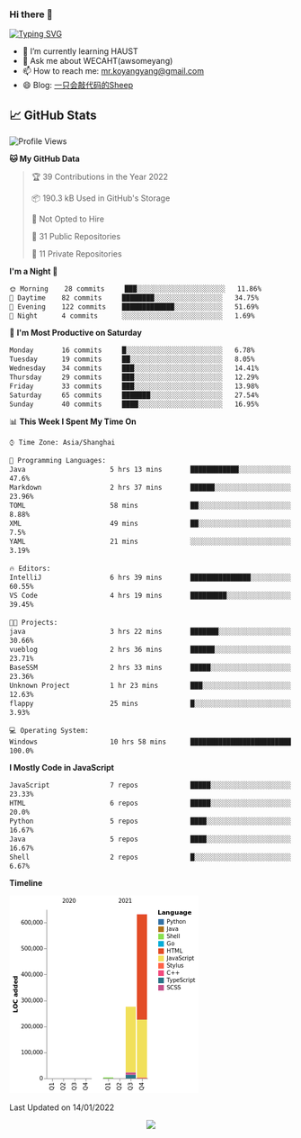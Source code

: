 ### Hi there 👋

[![Typing SVG](https://readme-typing-svg.herokuapp.com?color=%23F78A63&lines=Here+are+some+ideas+to+get+you+started%3A)](https://git.io/typing-svg)

- 🌱 I’m currently learning HAUST
- 💬 Ask me about WECAHT(awsomeyang)
- 📫 How to reach me: mr.koyangyang@gmail.com
- 😄 Blog: [一只会敲代码的Sheep](https://codeyang.pages.dev/)


## &#x1f4c8; GitHub Stats
<!--START_SECTION:waka-->
![Profile Views](http://img.shields.io/badge/Profile%20Views-0-blue)

**🐱 My GitHub Data** 

> 🏆 39 Contributions in the Year 2022
 > 
> 📦 190.3 kB Used in GitHub's Storage 
 > 
> 🚫 Not Opted to Hire
 > 
> 📜 31 Public Repositories 
 > 
> 🔑 11 Private Repositories  
 > 
**I'm a Night 🦉** 

```text
🌞 Morning    28 commits     ███░░░░░░░░░░░░░░░░░░░░░░   11.86% 
🌆 Daytime    82 commits     ████████░░░░░░░░░░░░░░░░░   34.75% 
🌃 Evening    122 commits    █████████████░░░░░░░░░░░░   51.69% 
🌙 Night      4 commits      ░░░░░░░░░░░░░░░░░░░░░░░░░   1.69%

```
📅 **I'm Most Productive on Saturday** 

```text
Monday       16 commits     █░░░░░░░░░░░░░░░░░░░░░░░░   6.78% 
Tuesday      19 commits     ██░░░░░░░░░░░░░░░░░░░░░░░   8.05% 
Wednesday    34 commits     ███░░░░░░░░░░░░░░░░░░░░░░   14.41% 
Thursday     29 commits     ███░░░░░░░░░░░░░░░░░░░░░░   12.29% 
Friday       33 commits     ███░░░░░░░░░░░░░░░░░░░░░░   13.98% 
Saturday     65 commits     ███████░░░░░░░░░░░░░░░░░░   27.54% 
Sunday       40 commits     ████░░░░░░░░░░░░░░░░░░░░░   16.95%

```


📊 **This Week I Spent My Time On** 

```text
⌚︎ Time Zone: Asia/Shanghai

💬 Programming Languages: 
Java                     5 hrs 13 mins       ████████████░░░░░░░░░░░░░   47.6% 
Markdown                 2 hrs 37 mins       ██████░░░░░░░░░░░░░░░░░░░   23.96% 
TOML                     58 mins             ██░░░░░░░░░░░░░░░░░░░░░░░   8.88% 
XML                      49 mins             ██░░░░░░░░░░░░░░░░░░░░░░░   7.5% 
YAML                     21 mins             ░░░░░░░░░░░░░░░░░░░░░░░░░   3.19%

🔥 Editors: 
IntelliJ                 6 hrs 39 mins       ███████████████░░░░░░░░░░   60.55% 
VS Code                  4 hrs 19 mins       █████████░░░░░░░░░░░░░░░░   39.45%

🐱‍💻 Projects: 
java                     3 hrs 22 mins       ███████░░░░░░░░░░░░░░░░░░   30.66% 
vueblog                  2 hrs 36 mins       ██████░░░░░░░░░░░░░░░░░░░   23.71% 
BaseSSM                  2 hrs 33 mins       █████░░░░░░░░░░░░░░░░░░░░   23.36% 
Unknown Project          1 hr 23 mins        ███░░░░░░░░░░░░░░░░░░░░░░   12.63% 
flappy                   25 mins             █░░░░░░░░░░░░░░░░░░░░░░░░   3.93%

💻 Operating System: 
Windows                  10 hrs 58 mins      █████████████████████████   100.0%

```

**I Mostly Code in JavaScript** 

```text
JavaScript               7 repos             █████░░░░░░░░░░░░░░░░░░░░   23.33% 
HTML                     6 repos             █████░░░░░░░░░░░░░░░░░░░░   20.0% 
Python                   5 repos             ████░░░░░░░░░░░░░░░░░░░░░   16.67% 
Java                     5 repos             ████░░░░░░░░░░░░░░░░░░░░░   16.67% 
Shell                    2 repos             █░░░░░░░░░░░░░░░░░░░░░░░░   6.67%

```


**Timeline**

![Chart not found](https://raw.githubusercontent.com/koyangyang/koyangyang/main/charts/bar_graph.png) 


 Last Updated on 14/01/2022
<!--END_SECTION:waka-->

<!-- <div align="center"><img src="https://github-readme-streak-stats.koyang.workers.dev/?user=koyangyang" ></div> -->

<div align="center"><img src="https://activity-graph.koyang.workers.dev/graph?username=koyangyang&theme=github-light" ></div>

<!-- <div align="center"><img src="https://cdn.jsdelivr.net/gh/koyangyang/hugo_comment/assets/github-contribution-grid-snake.svg" ></div> -->

<!-- ![](https://github-readme-stats.vercel.app/api?username=koyangyang&show_icons=true&theme=flag-india)![](https://github-readme-stats.vercel.app/api/top-langs/?username=koyangyang&layout=compact) -->
<!-- <div align="center"><img src="https://github-readme-stats.vercel.app/api?username=koyangyang&show_icons=true&theme=flag-india" ></div> -->
<!-- <img src="https://github-readme-stats.vercel.app/api/top-langs/?username=koyangyang&layout=compact" > -->



<!-- <div align="center"><img src="https://github-readme-stats.vercel.app/api/wakatime?username=koyangyang" ></div> -->


<!--
[![Top Langs](https://github-readme-stats.vercel.app/api/top-langs/?username=koyangyang&langs_count=8)](https://github.com/anuraghazra/github-readme-stats)
- 🔭 I’m currently working on ...
- 👯 I’m looking to collaborate on ...
- 🤔 I’m looking for help with ...
- 💬 Ask me about ...
- 📫 How to reach me: ...
- 😄 Pronouns: ...
- ⚡ Fun fact: ...
-->
